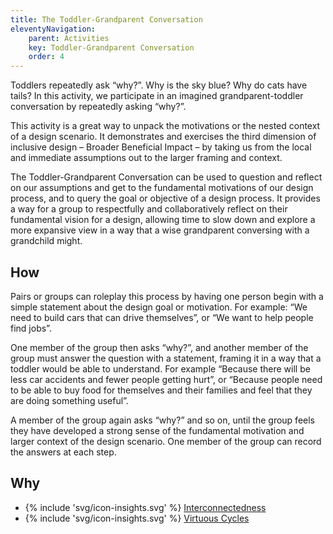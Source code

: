 ```yaml
---
title: The Toddler-Grandparent Conversation
eleventyNavigation:
    parent: Activities
    key: Toddler-Grandparent Conversation
    order: 4
---
```


Toddlers repeatedly ask “why?”. Why is the sky blue? Why do cats have tails? In this activity, we participate in an
imagined grandparent-toddler conversation by repeatedly asking “why?”.

This activity is a great way to unpack the motivations or the nested context of a design scenario. It demonstrates and
exercises the third dimension of inclusive design – Broader Beneficial Impact – by taking us from the local and
immediate assumptions out to the larger framing and context.

The Toddler-Grandparent Conversation can be used to question and reflect on our assumptions and get to the fundamental
motivations of our design process, and to query the goal or objective of a design process. It provides a way for a group
to respectfully and collaboratively reflect on their fundamental vision for a design, allowing time to slow down and
explore a more expansive view in a way that a wise grandparent conversing with a grandchild might.

## How

Pairs or groups can roleplay this process by having one person begin with a simple statement about the design goal or
motivation. For example: “We need to build cars that can drive themselves”, or “We want to help people find jobs”.

One member of the group then asks “why?”, and another member of the group must answer the question with a statement,
framing it in a way that a toddler would be able to understand. For example “Because there will be less car accidents
and fewer people getting hurt”, or “Because people need to be able to buy food for themselves and their families and
feel that they are doing something useful”.

A member of the group again asks “why?” and so on, until the group feels they have developed a strong sense of the
fundamental motivation and larger context of the design scenario. One member of the group can record the answers at each
step.

## Why

* {% include 'svg/icon-insights.svg' %} [Interconnectedness](/insights/Interconnectedness.html)
* {% include 'svg/icon-insights.svg' %} [Virtuous Cycles](/insights/VirtuousCycles.html)
